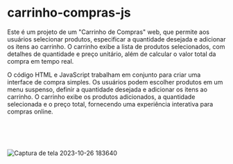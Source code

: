 # carrinho-compras-js

Este é um projeto de um "Carrinho de Compras" web, que permite aos usuários selecionar produtos, especificar a quantidade desejada e adicionar os itens ao carrinho. O carrinho exibe a lista de produtos selecionados, com detalhes de quantidade e preço unitário, além de calcular o valor total da compra em tempo real.

O código HTML e JavaScript trabalham em conjunto para criar uma interface de compra simples. Os usuários podem escolher produtos em um menu suspenso, definir a quantidade desejada e adicionar os itens ao carrinho. O carrinho exibe os produtos adicionados, a quantidade selecionada e o preço total, fornecendo uma experiência interativa para compras online.

<br>
<br>
<br>

![Captura de tela 2023-10-26 183640](https://github.com/PauloCatto/carrinho-compras-js/assets/108766424/932e3125-a2de-49f1-848f-b2105aad3c7b)

